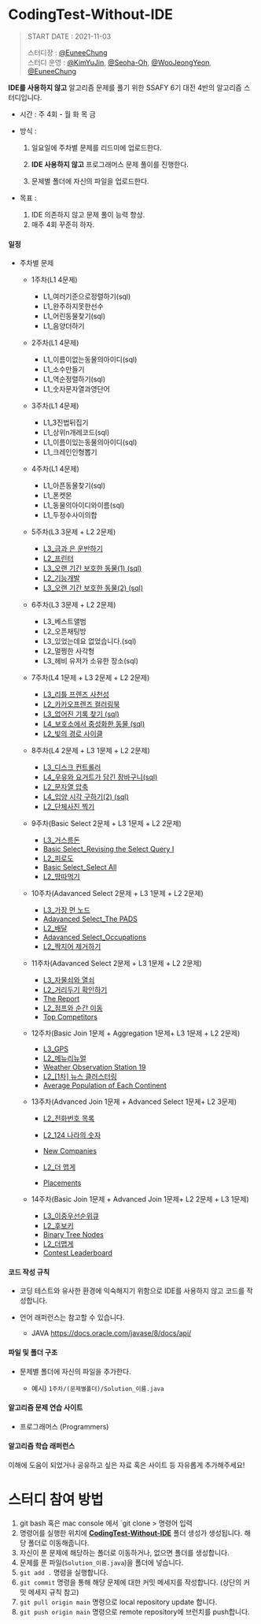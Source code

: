 # CodingTest-Without-IDE
> START DATE : 2021-11-03
>
> 스터디장 : [@EuneeChung](https://github.com/EuneeChung)  
> 스터디 운영 : [@KimYuJin](https://github.com/yujin-kim-92), [@Seoha-Oh](https://github.com/Seoha-Oh), [@WooJeongYeon](https://github.com/WooJeongYeon), [@EuneeChung](https://github.com/EuneeChung)

**IDE를 사용하지 않고** 알고리즘 문제를 풀기 위한 SSAFY 6기 대전 4반의 알고리즘 스터디입니다.

- 시간 : 주 4회 - 월 화 목 금

- 방식 :  

  1. 일요일에 주차별 문제를 리드미에 업로드한다.

  2. **IDE 사용하지 않고** 프로그래머스 문제 풀이를 진행한다.

  3. 문제별 폴더에 자신의 파일을 업로드한다.

- 목표 :

  1. IDE 의존하지 않고 문제 풀이 능력 향상.
  2. 매주 4회 꾸준히 하자.

#### **일정**

- 주차별 문제

   - 1주차(L1 4문제)
      - L1_여러기준으로정렬하기(sql)
      - L1_완주하지못한선수
      - L1_어린동물찾기(sql)
      - L1_음양더하기
   
  - 2주차(L1 4문제)
    - L1_이름이없는동물의아이디(sql)
    - L1_소수만들기
    - L1_역순정렬하기(sql)
    - L1_숫자문자열과영단어
  
  - 3주차(L1 4문제)
    - L1_3진법뒤집기
    - L1_상위n개레코드(sql)
    - L1_이름이있는동물의아이디(sql)
    - L1_크레인인형뽑기
  
  - 4주차(L1 4문제)
     - L1_아픈동물찾기(sql)
     - L1_폰켓몬
     - L1_동물의아이디와이름(sql)
     - L1_두정수사이의합
  
  - 5주차(L3 3문제 + L2 2문제)
     - <a href="https://programmers.co.kr/learn/courses/30/lessons/86053">L3_금과 은 운반하기</a>
     - <a href="https://programmers.co.kr/learn/courses/30/lessons/42587">L2_프린터</a>
     - <a href="https://programmers.co.kr/learn/courses/30/lessons/59044">L3_오랜 기간 보호한 동물(1) (sql)</a>
     - <a href="https://programmers.co.kr/learn/courses/30/lessons/42586">L2_기능개발</a>
     - <a href="https://programmers.co.kr/learn/courses/30/lessons/59411">L3_오랜 기간 보호한 동물(2) (sql)</a>
  
  - 6주차(L3 3문제 + L2 2문제)
      - L3_베스트앨범
      - L2_오픈채팅방
      - L3_있었는데요 없었습니다.(sql)
      - L2_멀쩡한 사각형
      - L3_헤비 유저가 소유한 장소(sql)
  
  - 7주차(L4 1문제 + L3 2문제 + L2 2문제)
      - <a href="https://programmers.co.kr/learn/courses/30/lessons/1836">L3_리틀 프렌즈 사천성</a>
      - <a href="https://programmers.co.kr/learn/courses/30/lessons/1829">L2_카카오프렌즈 컬러링북</a>
      - <a href="https://programmers.co.kr/learn/courses/30/lessons/59042">L3_없어진 기록 찾기 (sql)</a>
      - <a href="https://programmers.co.kr/learn/courses/30/lessons/59045">L4_보호소에서 중성화한 동물 (sql)</a>
      - <a href="https://programmers.co.kr/learn/courses/30/lessons/86052">L2_빛의 경로 사이클</a>
  
  - 8주차(L4 2문제 + L3 1문제 + L2 2문제)
      - <a href="https://programmers.co.kr/learn/courses/30/lessons/42627">L3_디스크 컨트롤러</a>
      - <a href="https://programmers.co.kr/learn/courses/30/lessons/62284">L4_우유와 요거트가 담긴 장바구니(sql) </a>
      - <a href="https://programmers.co.kr/learn/courses/30/lessons/60057">L2_문자열 압축</a>
      - <a href="https://programmers.co.kr/learn/courses/30/lessons/59413">L4_입양 시각 구하기(2) (sql)</a>
      - <a href="https://programmers.co.kr/learn/courses/30/lessons/1835">L2_단체사진 찍기</a>
  
  - 9주차(Basic Select 2문제 + L3 1문제 + L2 2문제)
     - [L3_거스름돈](https://programmers.co.kr/learn/courses/30/lessons/12907)
     - [Basic Select_Revising the Select Query I](https://www.hackerrank.com/challenges/revising-the-select-query/problem?isFullScreen=true)
     - [L2_피로도](https://programmers.co.kr/learn/courses/30/lessons/87946)
     - [Basic Select_Select All](https://www.hackerrank.com/challenges/select-all-sql/problem?isFullScreen=true)
     - [L2_땅따먹기](https://programmers.co.kr/learn/courses/30/lessons/12913)
  
  - 10주차(Adavanced Select 2문제 + L3 1문제 + L2 2문제)
     - [L3_가장 먼 노드](https://programmers.co.kr/learn/courses/30/lessons/49189)
     - [Adavanced Select_The PADS](https://www.hackerrank.com/challenges/the-pads/problem?isFullScreen=true)
     - [L2_배달](https://programmers.co.kr/learn/courses/30/lessons/12978)
     - [Adavanced Select_Occupations](https://www.hackerrank.com/challenges/occupations/problem?isFullScreen=true)
     - [L2_짝지어 제거하기](https://programmers.co.kr/learn/courses/30/lessons/12973)
  
  - 11주차(Adavanced Select 2문제 + L3 1문제 + L2 2문제)
  
     - [L3_자물쇠와 열쇠](https://programmers.co.kr/learn/courses/30/lessons/60059)
     - [L2_거리두기 확인하기](https://programmers.co.kr/learn/courses/30/lessons/81302)
     - [The Report](https://www.hackerrank.com/challenges/the-report/problem?isFullScreen=true)
     - [L2_점프와 순간 이동](https://programmers.co.kr/learn/courses/30/lessons/12980)
     - [Top Competitors](https://www.hackerrank.com/challenges/full-score/problem?isFullScreen=true)
  
  - 12주차(Basic Join 1문제 + Aggregation 1문제+ L3 1문제 + L2 2문제)
  
     - [L3_GPS](https://programmers.co.kr/learn/courses/30/lessons/1837)
     - [L2_메뉴리뉴얼](https://programmers.co.kr/learn/courses/30/lessons/72411)
     - [Weather Observation Station 19](https://www.hackerrank.com/challenges/weather-observation-station-19/problem?isFullScreen=true)
     - [L2_[1차] 뉴스 클러스터링](https://programmers.co.kr/learn/courses/30/lessons/17677)
     - [Average Population of Each Continent](https://www.hackerrank.com/challenges/average-population-of-each-continent/problem?isFullScreen=true)
  
  - 13주차(Advanced Join 1문제 + Advanced Select 1문제+ L2 3문제)
  
     - [L2_전화번호 목록](https://programmers.co.kr/learn/courses/30/lessons/42577)
  
     - [L2_124 나라의 숫자](https://programmers.co.kr/learn/courses/30/lessons/12899)
  
     - [New Companies](https://www.hackerrank.com/challenges/the-company/problem?isFullScreen=true)
  
     - [L2_더 맵게](https://programmers.co.kr/learn/courses/30/lessons/42626)
  
     - [Placements](https://www.hackerrank.com/challenges/placements/problem?isFullScreen=true)
  
     
   - 14주차(Basic Join 1문제 + Advanced Join 1문제+ L2 2문제 + L3 1문제)
   
     - [L3_이중우선순위큐](https://programmers.co.kr/learn/courses/30/lessons/42628)
     - [L2_후보키](https://programmers.co.kr/learn/courses/30/lessons/42890)
     - [Binary Tree Nodes](https://www.hackerrank.com/challenges/binary-search-tree-1/problem?isFullScreen=true)
     - [L2_더맵게](https://programmers.co.kr/learn/courses/30/lessons/42626)
     - [Contest Leaderboard](https://www.hackerrank.com/challenges/contest-leaderboard/problem?isFullScreen=true)

#### **코드 작성 규칙**

- 코딩 테스트와 유사한 환경에 익숙해지기 위함으로 IDE를 사용하지 않고 코드를 작성합니다.

- 언어 래퍼런스는 참고할 수 있습니다.

  - JAVA https://docs.oracle.com/javase/8/docs/api/

    

#### **파일 및 폴더 구조**

- 문제별 폴더에 자신의 파일을 추가한다.

  - 예시) `1주차/(문제별폴더)/Solution_이름.java`

    

#### **알고리즘 문제 연습 사이트**

- 프로그래머스 (Programmers)

  

#### **알고리즘 학습 래퍼런스**

이해에 도움이 되었거나 공유하고 싶은 자료 혹은 사이트 등 자유롭게 추가해주세요!

# **스터디 참여 방법**

1. git bash 혹은 mac console 에서 `git clone > 명령어 입력
2. 명령어를 실행한 위치에 **[CodingTest-Without-IDE](https://github.com/S6-Daejeon4-Study/CodingTest-Without-IDE)** 폴더 생성가 생성됩니다. 해당 폴더로 이동해줍니다.
3. 자신이 푼 문제에 해당하는 폴더로 이동하거나, 없으면 폴더를 생성합니다.
4. 문제를 푼 파일(`Solution_이름.java`)을 폴더에 넣습니다.
5. `git add .` 명령을 실행합니다.
6. `git commit` 명령을 통해 해당 문제에 대한 커밋 메세지를 작성합니다. (상단의 커밋 메세지 규칙 참고)
7. `git pull origin main` 명령으로 local repository update 합니다.
8. `git push origin main` 명령으로 remote repository에 브런치를 push합니다.

